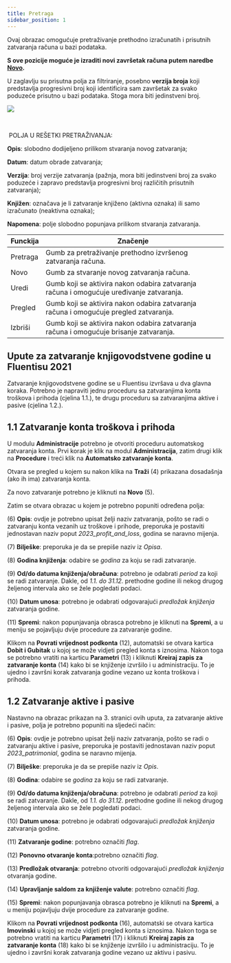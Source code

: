 ```yaml
---
title: Pretraga 
sidebar_position: 1
---
```


Ovaj obrazac omogućuje pretraživanje prethodno izračunatih i prisutnih zatvaranja računa u bazi podataka. 

**S ove pozicije moguće je izraditi novi završetak računa putem naredbe [Novo](/docs/finance-area/ledger-records/records/automatic-account-closing/new/new-intro).**

U zaglavlju su prisutna polja za filtriranje, posebno **verzija broja** koji predstavlja progresivni broj koji identificira sam završetak za svako poduzeće prisutno u bazi podataka.  Stoga mora biti jedinstveni broj.

![](/img/it-it/finance-area/ledger-records/records/automatic-account-closing/search/image01.png)

 

 POLJA U REŠETKI PRETRAŽIVANJA:

**Opis**: slobodno dodijeljeno prilikom stvaranja novog zatvaranja; 



**Datum**: datum obrade zatvaranja; 



**Verzija**: broj verzije zatvaranja (pažnja, mora biti jedinstveni broj za svako poduzeće i zapravo predstavlja progresivni broj različitih prisutnih zatvaranja); 



**Knjižen**: označava je li zatvaranje knjiženo (aktivna oznaka) ili samo izračunato (neaktivna oznaka); 



**Napomena**: polje slobodno popunjava prilikom stvaranja zatvaranja.





| Funckija | Značenje |
| --- | --- |
| Pretraga | Gumb za pretraživanje prethodno izvršenog zatvaranja računa. |
| Novo | Gumb za stvaranje novog zatvaranja računa. |
| Uredi | Gumb koji se aktivira nakon odabira zatvaranja računa i omogućuje uređivanje zatvaranja. |
| Pregled | Gumb koji se aktivira nakon odabira zatvaranja računa i omogućuje pregled zatvaranja. |
| Izbriši | Gumb koji se aktivira nakon odabira zatvaranja računa i omogućuje brisanje zatvaranja. |


## Upute za zatvaranje knjigovodstvene godine u Fluentisu 2021 

Zatvaranje knjigovodstvene godine se u Fluentisu izvršava u dva glavna koraka. Potrebno je napraviti jednu proceduru sa zatvaranjima konta troškova i prihoda (cjelina 1.1.), te drugu proceduru sa zatvaranjima aktive i pasive (cjelina 1.2.). 

## 1.1 **Zatvaranje konta troškova i prihoda** 

U modulu **Administracije** potrebno je otvoriti proceduru automatskog zatvaranja konta. Prvi korak je klik na modul **Administracija**, zatim drugi klik na **Procedure** i treći klik na **Automatsko  zatvaranje konta**. 

Otvara se pregled u kojem su nakon klika na **Traži** (4) prikazana dosadašnja (ako ih ima) zatvaranja konta.  

Za novo zatvaranje potrebno je kliknuti na **Novo** (5). 

Zatim se otvara obrazac u kojem je potrebno popuniti određena polja: 

(6) **Opis**: ovdje je potrebno upisat želji naziv zatvaranja, pošto se radi o zatvaranju konta vezanih uz troškove i prihode, preporuka je postaviti jednostavan naziv poput *2023_profit_and_loss*, godina se naravno mijenja. 

(7) **Bilješke**: preporuka je da se prepiše naziv iz *Opisa*.  

(8) **Godina knjiženja**: odabire se *godina* za koju se radi zatvaranje. 

(9) **Od/do datuma knjiženja/obračuna**: potrebno je odabrati *period* za koji se radi zatvaranje. Dakle, od *1.1. do 31.12.* prethodne godine ili nekog drugog željenog intervala ako se žele pogledati podaci. 

(10) **Datum unosa**: potrebno je odabrati odgovarajući *predložak knjiženja* zatvaranja godine. 

(11) **Spremi**: nakon popunjavanja obrasca potrebno je kliknuti na **Spremi**, a u meniju se pojavljuju dvije procedure za zatvaranje godine. 

Klikom na **Povrati vrijednost podkonta** (12), automatski se otvara kartica **Dobit i Gubitak** u kojoj se može vidjeti pregled konta s iznosima. Nakon toga se potrebno vratiti na karticu **Parametri** (13)  i kliknuti **Kreiraj zapis za zatvaranje konta** (14) kako bi se knjiženje izvršilo i u administraciju. To je ujedno i završni korak zatvaranja godine vezano uz konta troškova i prihoda.


## 1.2 **Zatvaranje aktive i pasive**

Nastavno na obrazac prikazan na 3. stranici ovih uputa, za zatvaranje aktive i pasive, polja je potrebno popuniti na sljedeći način:

(6)	**Opis**: ovdje je potrebno upisat želji naziv zatvaranja, pošto se radi o zatvaranju aktive i pasive, preporuka je postaviti jednostavan naziv poput *2023_patrimonial*, godina se naravno mijenja.

(7)	**Bilješke**: preporuka je da se prepiše naziv iz *Opis*.

(8)	**Godina**: odabire se *godina* za koju se radi zatvaranje.

(9)	**Od/do datuma knjiženja/obračuna**: potrebno je odabrati *period* za koji se radi zatvaranje. Dakle, od *1.1. do 31.12.* prethodne godine ili nekog drugog željenog intervala ako se žele pogledati podaci.

(10) **Datum unosa**: potrebno je odabrati odgovarajući *predložak knjiženja* zatvaranja godine.

(11) **Zatvaranje godine**: potrebno označiti *flag*.

(12) **Ponovno otvaranje konta**:potrebno označiti *flag*.

(13) **Predložak otvaranja**: potrebno otvoriti odgovarajući *predložak knjiženja* otvaranja godine.

(14) **Upravljanje saldom za knjiženje valute**: potrebno označiti *flag*.

(15) **Spremi**: nakon popunjavanja obrasca potrebno je kliknuti na **Spremi**, a u meniju pojavljuju dvije procedure za zatvaranje godine.

Klikom na **Povrati vrijednost podkonta** (16), automatski se otvara kartica **Imovinski** u kojoj se može vidjeti pregled konta s iznosima. Nakon toga se potrebno vratiti na karticu **Parametri** (17) i kliknuti **Kreiraj zapis za zatvaranje konta** (18) kako bi se knjiženje izvršilo i u administraciju. To je ujedno i završni korak zatvaranja godine vezano uz aktivu i pasivu.